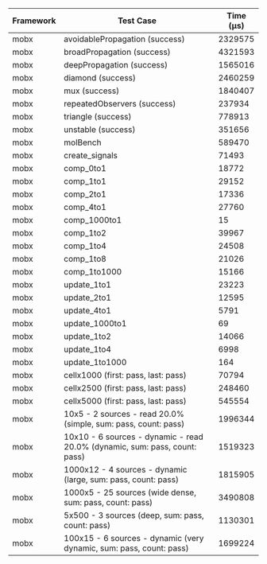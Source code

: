 | Framework | Test Case | Time (μs) |
| --- | --- | --- |
| mobx | avoidablePropagation (success) | 2329575 |
| mobx | broadPropagation (success) | 4321593 |
| mobx | deepPropagation (success) | 1565016 |
| mobx | diamond (success) | 2460259 |
| mobx | mux (success) | 1840407 |
| mobx | repeatedObservers (success) | 237934 |
| mobx | triangle (success) | 778913 |
| mobx | unstable (success) | 351656 |
| mobx | molBench | 589470 |
| mobx | create_signals | 71493 |
| mobx | comp_0to1 | 18772 |
| mobx | comp_1to1 | 29152 |
| mobx | comp_2to1 | 17336 |
| mobx | comp_4to1 | 27760 |
| mobx | comp_1000to1 | 15 |
| mobx | comp_1to2 | 39967 |
| mobx | comp_1to4 | 24508 |
| mobx | comp_1to8 | 21026 |
| mobx | comp_1to1000 | 15166 |
| mobx | update_1to1 | 23223 |
| mobx | update_2to1 | 12595 |
| mobx | update_4to1 | 5791 |
| mobx | update_1000to1 | 69 |
| mobx | update_1to2 | 14066 |
| mobx | update_1to4 | 6998 |
| mobx | update_1to1000 | 164 |
| mobx | cellx1000 (first: pass, last: pass) | 70794 |
| mobx | cellx2500 (first: pass, last: pass) | 248460 |
| mobx | cellx5000 (first: pass, last: pass) | 545554 |
| mobx | 10x5 - 2 sources - read 20.0% (simple, sum: pass, count: pass) | 1996344 |
| mobx | 10x10 - 6 sources - dynamic - read 20.0% (dynamic, sum: pass, count: pass) | 1519323 |
| mobx | 1000x12 - 4 sources - dynamic (large, sum: pass, count: pass) | 1815905 |
| mobx | 1000x5 - 25 sources (wide dense, sum: pass, count: pass) | 3490808 |
| mobx | 5x500 - 3 sources (deep, sum: pass, count: pass) | 1130301 |
| mobx | 100x15 - 6 sources - dynamic (very dynamic, sum: pass, count: pass) | 1699224 |
